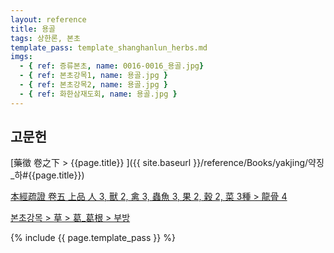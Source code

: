 ```yaml
---
layout: reference
title: 용골
tags: 상한론, 본초
template_pass: template_shanghanlun_herbs.md
imgs:
  - { ref: 증류본초, name: 0016-0016_용골.jpg}
  - { ref: 본초강목1, name: 용골.jpg }
  - { ref: 본초강목2, name: 용골.jpg }
  - { ref: 화한삼재도회, name: 용골.jpg }
---
```



## 고문헌

[藥徵 卷之下 > {{page.title}} ]({{ site.baseurl }}/reference/Books/yakjing/약징_하#{{page.title}})

[本經疏證 卷五 上品 人 3, 獸 2, 禽 3, 蟲魚 3, 果 2, 穀 2, 菜 3種 > 龍骨 4](https://mediclassics.kr/books/154/volume/5/#content_16)

[본초강목 > 草 > 葛_葛根 > 부방]()


{% include {{ page.template_pass }} %}
